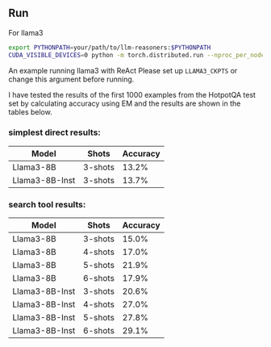 ## Run
For llama3
```bash
export PYTHONPATH=your/path/to/llm-reasoners:$PYTHONPATH
CUDA_VISIBLE_DEVICES=0 python -m torch.distributed.run --nproc_per_node 1 examples/ReAct/hotpotqa/inference.py --base_lm llama3 --model_dir $LLAMA3_CKPTS --llama_size "8B" --batch_size 1 --temperature 0
```
An example running llama3 with ReAct
Please set up `LLAMA3_CKPTS` or change this argument before running.

I have tested the results of the first 1000 examples from the HotpotQA test set by calculating accuracy using EM and the results are shown in the tables below.
### simplest direct results:
| Model          | Shots   | Accuracy |
|----------------|---------|----------|
| Llama3-8B      | 3-shots |   13.2%  |
| Llama3-8B-Inst | 3-shots |   13.7%  |

### search tool results:
| Model          | Shots   | Accuracy |
|----------------|---------|----------|
| Llama3-8B      | 3-shots |   15.0%  |
| Llama3-8B      | 4-shots |   17.0%  |
| Llama3-8B      | 5-shots |   21.9%  |
| Llama3-8B      | 6-shots |   17.9%  |
| Llama3-8B-Inst | 3-shots |   20.6%  |
| Llama3-8B-Inst | 4-shots |   27.0%  |
| Llama3-8B-Inst | 5-shots |   27.8%  |
| Llama3-8B-Inst | 6-shots |   29.1%  |